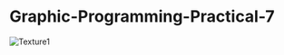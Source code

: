 # Graphic-Programming-Practical-7

![Texture1](https://lh3.googleusercontent.com/YePqYuKcyWJZG1OK8eA3BVKYmX6gVWWVj8GCMOdJs0ijXxRucKl0BaKz1qHVwkG8-SSinmjwsS1UrHzExV6ZjfKaZwqBISXNtf1lga9vV7tUToDYQaA4uIR9e4GiAPQf6ZvDzINjY0csrzGiNjqXaMm6v9IDb_F7oHdycQoK5LsNfmxOpwc2F8iL52UI3GW5hc7f9qAiIriwAw4nwePj1x3QEJ1PriLYP3f73fmxUIl3MKBMsmqfmcvkk2qf9fGOQprRHuo-7Gwf8oUZ4pPXSkzmgNhoeNexFVvRwTWI_xPipX1PPlDrl1r1iQhjL6mC3dnZNHgyBvjZRhBLTeNLbEhuvJTwCFj-eJNE-reOy_-yeXZc1teh01Gz9U6K4saqM8ZPPbneAgdHeJAi-tdHIo1pKgQZJKAdkntd_sORmk7LFv9mAvZ_m2UT0uQZUzdy70C1DNGzz7Dv_xVdQYVFM9JOjUjQV2UbfSMDVOO-m_7sQI2QoKDrUVlLxL8_vmiD71Y-s943y0LTSnZNO8pGDeYFlDc8S9l6w63rxlaMkfQ6Gt7spCMC1kHF1b-yhy-ADtKCzcKpQmW2ylC5PGw9d7LxzmInE65r8zY61s8CUgyZzpmWuQHOn2QJxNIfew8CkWNDtdjuAiQ564TspqDp-pGWD2ZCUk5qJSXc-Lj9jN9I-nF9weGuWg=w328-h246-no)

